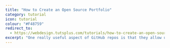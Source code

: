 ```yaml
---
title: "How to Create an Open Source Portfolio"
category: tutorial
icon: tutorial
colour: "#F48759"
redirect_to:
  - https://webdesign.tutsplus.com/tutorials/how-to-create-an-open-source-directory-on-github-pages--cms-26225
excerpt: "One really useful aspect of GitHub repos is that they allow us to host static websites thanks to GitHub Pages. But did you know that you can dynamically display all your GitHub repos on your website as well? In this tutorial I’m going to show you a great little trick using repository metadata to create a portfolio of your open source projects."
---
```


